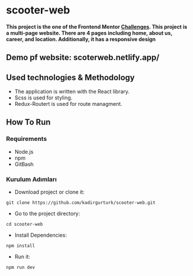 # scooter-web

#### This project is the one of the Frontend Mentor [Challenges](https://www.frontendmentor.io/challenges/scoot-multipage-website-N76alNPRJ). This project is a multi-page website. There are 4 pages including home, about us, career, and location. Additionally, it has a responsive design

## Demo pf website: scoterweb.netlify.app/

## Used technologies & Methodology

- The application is written with the React library.
- Scss is used for styling.
- Redux-Routert is used for route managment.


## How To Run

### Requirements

- Node.js
- npm
- GitBash

### Kurulum Adımları

- Download project or clone it: 

```
git clone https://github.com/kadirgurturk/scooter-web.git
```
- Go to the project directory:  
```
cd scooter-web
```
- Install Dependencies: 
```
npm install
```
- Run it: 
```
npm run dev
```
